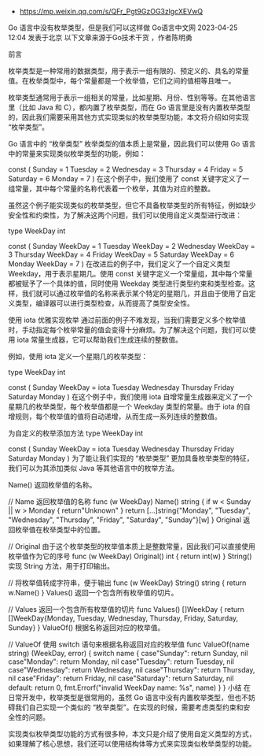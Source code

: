 + https://mp.weixin.qq.com/s/QFr_Pgt9GzOG3zlgcXEVwQ

Go 语言中没有枚举类型，但是我们可以这样做
Go语言中文网 2023-04-25 12:04 发表于北京
以下文章来源于Go技术干货 ，作者陈明勇


前言

枚举类型是一种常用的数据类型，用于表示一组有限的、预定义的、具名的常量值。在枚举类型中，每个常量都是一个枚举值，它们之间的值相等且唯一。

枚举类型通常用于表示一组相关的常量，比如星期、月份、性别等等。在其他语言里（比如 Java 和 C），都内置了枚举类型，而在 Go 语言里是没有内置枚举类型的，因此我们需要采用其他方式实现类似的枚举类型功能，本文将介绍如何实现 “枚举类型”。

Go 语言中的 “枚举类型”
枚举类型的值本质上是常量，因此我们可以使用 Go 语言中的常量来实现类似枚举类型的功能，例如：

const (
   Sunday    = 1
   Tuesday   = 2
   Wednesday = 3
   Thursday  = 4
   Friday    = 5
   Saturday  = 6
   Monday    = 7
)
在这个例子中，我们使用了 const 关键字定义了一组常量，其中每个常量的名称代表着一个枚举，其值为对应的整数。

虽然这个例子能实现类似的枚举类型，但它不具备枚举类型的所有特征，例如缺少安全性和约束性，为了解决这两个问题，我们可以使用自定义类型进行改进：

type WeekDay int

const (
   Sunday    WeekDay = 1
   Tuesday   WeekDay = 2
   Wednesday WeekDay = 3
   Thursday  WeekDay = 4
   Friday    WeekDay = 5
   Saturday  WeekDay = 6
   Monday    WeekDay = 7
)
在改进后的例子中，我们定义了一个自定义类型 Weekday，用于表示星期几。使用 const 关键字定义一个常量组，其中每个常量都被赋予了一个具体的值，同时使用 Weekday 类型进行类型约束和类型检查。这样，我们就可以通过枚举值的名称来表示某个特定的星期几，并且由于使用了自定义类型，编译器可以进行类型检查，从而提高了类型安全性。

使用 iota 优雅实现枚举
通过前面的例子不难发现，当我们需要定义多个枚举值时，手动指定每个枚举常量的值会变得十分麻烦。为了解决这个问题，我们可以使用 iota 常量生成器，它可以帮助我们生成连续的整数值。

例如，使用 iota 定义一个星期几的枚举类型：

type WeekDay int

const (
   Sunday WeekDay = iota
   Tuesday
   Wednesday
   Thursday
   Friday
   Saturday
   Monday
)
在这个例子中，我们使用 iota 自增常量生成器来定义了一个星期几的枚举类型，每个枚举值都是一个 Weekday 类型的常量。由于 iota 的自增规则，每个枚举值的值将自动递增，从而生成一系列连续的整数值。

为自定义的枚举添加方法
type WeekDay int

const (
   Sunday WeekDay = iota
   Tuesday
   Wednesday
   Thursday
   Friday
   Saturday
   Monday
)
为了能让我们实现的 “枚举类型” 更加具备枚举类型的特征，我们可以为其添加类似 Java 等其他语言中的枚举方法。

Name()
返回枚举值的名称。

// Name 返回枚举值的名称
func (w WeekDay) Name() string {
   if w < Sunday || w > Monday {
      return"Unknown"
   }
   return [...]string{"Monday", "Tuesday", "Wednesday", "Thursday", "Friday", "Saturday", "Sunday"}[w]
}
Original
返回枚举值在枚举类型中的位置。

// Original 由于这个枚举类型的枚举值本质上是整数常量，因此我们可以直接使用枚举值作为它的序号
func (w WeekDay) Original() int {
   return int(w)
}
String()
实现 String 方法，用于打印输出。

// 将枚举值转成字符串，便于输出
func (w WeekDay) String() string {
   return w.Name()
}
Values()
返回一个包含所有枚举值的切片。

// Values 返回一个包含所有枚举值的切片
func Values() []WeekDay {
   return []WeekDay{Monday, Tuesday, Wednesday, Thursday, Friday, Saturday, Sunday}
}
ValueOf()
根据名称返回对应的枚举值。

// ValueOf 使用 switch 语句来根据名称返回对应的枚举值
func ValueOf(name string) (WeekDay, error) {
   switch name {
   case"Sunday":
      return Sunday, nil
   case"Monday":
      return Monday, nil
   case"Tuesday":
      return Tuesday, nil
   case"Wednesday":
      return Wednesday, nil
   case"Thursday":
      return Thursday, nil
   case"Friday":
      return Friday, nil
   case"Saturday":
      return Saturday, nil
   default:
      return 0, fmt.Errorf("invalid WeekDay name: %s", name)
   }
}
小结
在日常开发中，枚举类型是很常用的，虽然 Go 语言中没有内置枚举类型，但也不妨碍我们自己实现一个类似的 “枚举类型”。在实现的时候，需要考虑类型约束和安全性的问题。

实现类似枚举类型功能的方式有很多种，本文只是介绍了使用自定义类型的方式，如果理解了核心思想，我们还可以使用结构体等方式来实现类似枚举类型的功能。



